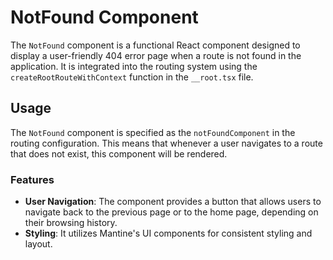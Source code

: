 # NotFound Component

The `NotFound` component is a functional React component designed to display a user-friendly 404 error page when a route is not found in the application. It is integrated into the routing system using the `createRootRouteWithContext` function in the `__root.tsx` file.

## Usage

The `NotFound` component is specified as the `notFoundComponent` in the routing configuration. This means that whenever a user navigates to a route that does not exist, this component will be rendered.

### Features

- **User Navigation**: The component provides a button that allows users to navigate back to the previous page or to the home page, depending on their browsing history.
- **Styling**: It utilizes Mantine's UI components for consistent styling and layout.
